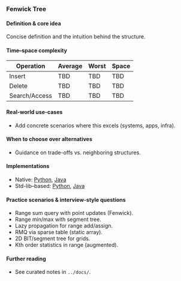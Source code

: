 ### Fenwick Tree

#### Definition & core idea
Concise definition and the intuition behind the structure.

#### Time–space complexity
| Operation | Average | Worst | Space |
|---|---|---|---|
| Insert | TBD | TBD | TBD |
| Delete | TBD | TBD | TBD |
| Search/Access | TBD | TBD | TBD |

#### Real-world use-cases
- Add concrete scenarios where this excels (systems, apps, infra).

#### When to choose over alternatives
- Guidance on trade-offs vs. neighboring structures.

#### Implementations
- Native: [Python](../python/native/fenwick_tree.py), [Java](../java/native/FenwickTree.java)
- Std-lib–based: [Python](../python/stdlib/fenwick_tree_std.py), [Java](../java/stdlib/FenwickTreeStd.java)

#### Practice scenarios & interview-style questions
- Range sum query with point updates (Fenwick).
- Range min/max with segment tree.
- Lazy propagation for range add/assign.
- RMQ via sparse table (static array).
- 2D BIT/segment tree for grids.
- Kth order statistics in range (augmented).

#### Further reading
- See curated notes in `../docs/`.
